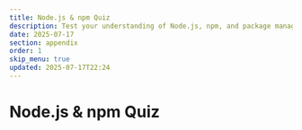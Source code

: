 ```yaml
---
title: Node.js & npm Quiz
description: Test your understanding of Node.js, npm, and package managers
date: 2025-07-17
section: appendix
order: 1
skip_menu: true
updated: 2025-07-17T22:24
---
```


# Node.js & npm Quiz


<script>
  import Quiz from '$lib/components/dataviz/Quiz.svelte';
  
  const quizConfig = {
    description: "Test your understanding of Node.js, npm, and package managers",
    questions: [
      {
        question: "What command do you run to install all packages listed in your project's package.json?",
        type: "input",
        correct: "npm install",
        placeholder: "Type the command...",
        explanation: "npm install (or pnpm install) downloads all packages listed in your project's package.json file. This is the first thing you run when setting up a new project."
      },
      {
        question: "How do you install pnpm globally on your computer?",
        type: "input",
        correct: "npm install -g pnpm",
        placeholder: "Type the command...",
        explanation: "npm install -g pnpm installs pnpm globally using npm. The -g flag makes it available system-wide, not just in the current project."
      },
      {
        question: "What command would you run to start a development server (assuming it's configured in package.json)?",
        type: "input",
        correct: "npm run dev",
        placeholder: "Type the command...",
        explanation: "npm run dev (or pnpm run dev) runs the 'dev' script defined in your package.json. This typically starts a development server for your project."
      },
      {
        question: "Which of these desktop applications were built with Node.js?",
        options: [
          "Microsoft Word and Excel",
          "Discord, WhatsApp Desktop, and VS Code",
          "Photoshop and Illustrator",
          "Chrome and Firefox"
        ],
        correct: 1,
        explanation: "Discord, WhatsApp Desktop, Figma Desktop, and VS Code are all built with Node.js technologies like Electron, showing how JavaScript can create desktop applications."
      },
      {
        question: "What's the main advantage of pnpm over npm?",
        options: [
          "It has completely different commands",
          "It's faster and uses less disk space",
          "It only works with specific frameworks",
          "It's more secure than npm"
        ],
        correct: 1,
        explanation: "pnpm is faster and uses less disk space because it downloads packages once and shares them between projects, rather than downloading separate copies for each project like npm does."
      },
      {
        question: "Before Node.js existed, where could JavaScript code run?",
        options: [
          "Only in web browsers",
          "On any computer or server",
          "Only on mobile devices",
          "Only in desktop applications"
        ],
        correct: 0,
        explanation: "Before Node.js, JavaScript could only run inside web browsers. Node.js changed everything by allowing JavaScript to run directly on computers and servers."
      },
      {
        question: "What does the analogy compare packages to?",
        options: [
          "Puzzle pieces",
          "LEGO blocks",
          "Recipe ingredients",
          "Car parts"
        ],
        correct: 1,
        explanation: "The slides compare packages to LEGO blocks - they're small pieces of code that do specific things, and you combine them to build larger applications."
      },
      {
        question: "If you want to install a package called 'express' for your entire computer (not just current project), what command would you use?",
        type: "input",
        correct: "npm install -g express",
        placeholder: "Type the command...",
        explanation: "npm install -g express installs the express package globally (-g flag) so it's available anywhere on your computer, not just in the current project folder."
      }
    ]
  };
</script>

<Quiz config={quizConfig} />